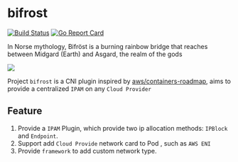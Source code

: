 # bifrost

[![Build Status](https://semaphoreci.com/api/v1/firemiles/bifrost-3/branches/master/shields_badge.svg)](https://semaphoreci.com/firemiles/bifrost-3)
[![Go Report Card](https://goreportcard.com/badge/github.com/firemiles/bifrost)](https://goreportcard.com/report/github.com/firemiles/bifrost)

In Norse mythology, Bifröst is a burning rainbow bridge that reaches between Midgard (Earth) and Asgard, the realm of the gods

![](https://upload.wikimedia.org/wikipedia/commons/thumb/e/e3/Heimdall_an_der_Himmelsbr%C3%BCcke.jpg/440px-Heimdall_an_der_Himmelsbr%C3%BCcke.jpg)

Project `bifrost` is a CNI plugin inspired by [aws/containers-roadmap](https://github.com/aws/containers-roadmap/issues/398), aims to provide a centralized `IPAM` on any `Cloud Provider`

## Feature

1. Provide a `IPAM` Plugin, which provide two ip allocation methods: `IPBlock` and `Endpoint`.
2. Support add `Cloud Provide` network card to Pod , such as `AWS ENI` 
3. Provide `framework` to add custom network type. 
